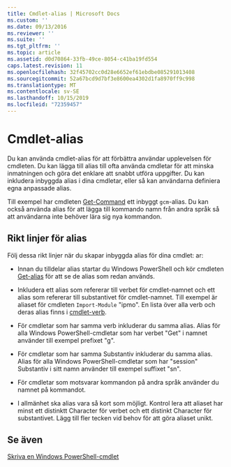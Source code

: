 ```yaml
---
title: Cmdlet-alias | Microsoft Docs
ms.custom: ''
ms.date: 09/13/2016
ms.reviewer: ''
ms.suite: ''
ms.tgt_pltfrm: ''
ms.topic: article
ms.assetid: d0d70864-33fb-49ce-8054-c41ba19fd554
caps.latest.revision: 11
ms.openlocfilehash: 32f45702cc0d28e6652ef61ebdbe085291013408
ms.sourcegitcommit: 52a67bcd9d7bf3e8600ea4302d1fa8970ff9c998
ms.translationtype: MT
ms.contentlocale: sv-SE
ms.lasthandoff: 10/15/2019
ms.locfileid: "72359457"
---
```

# <a name="cmdlet-aliases"></a>Cmdlet-alias

Du kan använda cmdlet-alias för att förbättra användar upplevelsen för cmdleten. Du kan lägga till alias till ofta använda cmdletar för att minska inmatningen och göra det enklare att snabbt utföra uppgifter. Du kan inkludera inbyggda alias i dina cmdletar, eller så kan användarna definiera egna anpassade alias.

Till exempel har cmdleten [Get-Command](/powershell/module/microsoft.powershell.core/get-command) ett inbyggt `gcm`-alias. Du kan också använda alias för att lägga till kommando namn från andra språk så att användarna inte behöver lära sig nya kommandon.

## <a name="alias-guidelines"></a>Rikt linjer för alias

Följ dessa rikt linjer när du skapar inbyggda alias för dina cmdlet: ar:

- Innan du tilldelar alias startar du Windows PowerShell och kör cmdleten [Get-alias](/powershell/module/Microsoft.PowerShell.Utility/Get-Alias) för att se de alias som redan används.

- Inkludera ett alias som refererar till verbet för cmdlet-namnet och ett alias som refererar till substantivet för cmdlet-namnet. Till exempel är aliaset för cmdleten `Import-Module` "ipmo". En lista över alla verb och deras alias finns i [cmdlet-verb](./approved-verbs-for-windows-powershell-commands.md).

- För cmdletar som har samma verb inkluderar du samma alias. Alias för alla Windows PowerShell-cmdletar som har verbet "Get" i namnet använder till exempel prefixet "g".

- För cmdletar som har samma Substantiv inkluderar du samma alias. Alias för alla Windows PowerShell-cmdletar som har "session" Substantiv i sitt namn använder till exempel suffixet "sn".

- För cmdletar som motsvarar kommandon på andra språk använder du namnet på kommandot.

- I allmänhet ska alias vara så kort som möjligt. Kontrol lera att aliaset har minst ett distinktt Character för verbet och ett distinkt Character för substantivet. Lägg till fler tecken vid behov för att göra aliaset unikt.

## <a name="see-also"></a>Se även

[Skriva en Windows PowerShell-cmdlet](./writing-a-windows-powershell-cmdlet.md)
